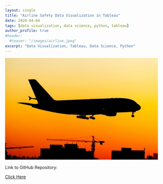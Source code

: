 ```yaml
---
layout: single
title: "Airline Safety Data Visualization in Tableau"
date: 2020-04-04
tags: [data visualization, data science, python, tableau]
author_profile: true
#header:
  #teaser: "/images/airline.jpeg"
excerpt: "Data Visualization, Tableau, Data Science, Python"
---
```

![Airplane Landing](/images/airline.jpeg "Airline Safety Data Visualization in Tableau")

Link to GitHub Repository:

[Click Here](https://github.com/davidsuffolk/Airline-Safety-Data-Visualization)
